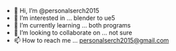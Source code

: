 - 👋 Hi, I’m @personalserch2015
- 👀 I’m interested in ... blender to ue5
- 🌱 I’m currently learning ... both programs
- 💞️ I’m looking to collaborate on ... not sure
- 📫 How to reach me ... personalserch2015@gmail.com

<!---
personalserch2015/personalserch2015 is a ✨ special ✨ repository because its `README.md` (this file) appears on your GitHub profile.
You can click the Preview link to take a look at your changes.
--->
